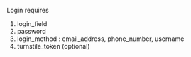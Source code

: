 Login requires

1. login_field
2. password
3. login_method : email_address, phone_number, username
4. turnstile_token (optional)
